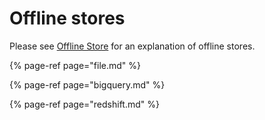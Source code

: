 # Offline stores

Please see [Offline Store](../../concepts/offline-store.md) for an explanation of offline stores.

{% page-ref page="file.md" %}

{% page-ref page="bigquery.md" %}

{% page-ref page="redshift.md" %}
